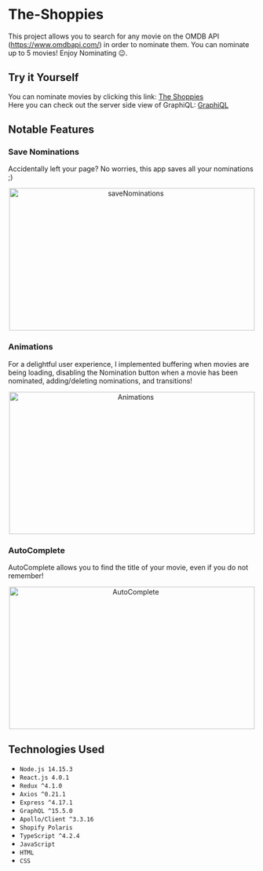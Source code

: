 # The-Shoppies
This project allows you to search for any movie on the OMDB API (https://www.omdbapi.com/) in order to nominate them. You can nominate up to 5 movies! Enjoy Nominating 😉.

## Try it Yourself
You can nominate movies by clicking this link: [The Shoppies](https://theshopifyshoppies.web.app/) <br/>
Here you can check out the server side view of GraphiQL: [GraphiQL](https://shoppies-nomination.herokuapp.com/graphql)

## Notable Features 

### Save Nominations 
<p> Accidentally left your page? No worries, this app saves all your nominations ;) </p>
<p align="center">
  <img src="media/SaveNominations.gif" alt="saveNominations" width="500" height="290"/>
</p>

### Animations
<p> For a delightful user experience, I implemented buffering when movies are being loading, disabling the Nomination button when a movie has been nominated, adding/deleting nominations, and transitions!</p>
<p align="center">
  <img src="media/Animation.gif" alt="Animations" width="500" height="290"/>
</p>

### AutoComplete
<p> AutoComplete allows you to find the title of your movie, even if you do not remember! </p>
<p align="center">
  <img src="media/AutoComplete.gif" alt="AutoComplete" width="500" height="290"/>
</p>

## Technologies Used
- `Node.js 14.15.3`
- `React.js 4.0.1`
- `Redux ^4.1.0`
- `Axios ^0.21.1`
- `Express ^4.17.1`
- `GraphQL ^15.5.0`
- `Apollo/Client ^3.3.16`
- `Shopify Polaris`
- `TypeScript ^4.2.4`
- `JavaScript`
- `HTML`
- `CSS`
